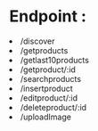# Endpoint : 
<li>/discover</li>
<li>/getproducts</li>
<li>/getlast10products</li>
<li>/getproduct/:id</li>
<li>/searchproducts</li>
<li>/insertproduct</li>
<li>/editproduct/:id</li>
<li>/deleteproduct/:id</li>
<li>/uploadImage</li>
